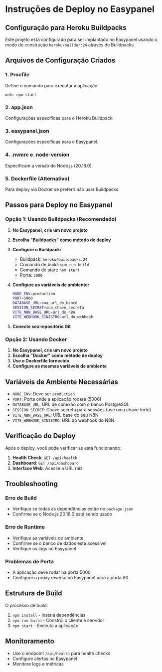 # Instruções de Deploy no Easypanel

## Configuração para Heroku Buildpacks

Este projeto está configurado para ser implantado no Easypanel usando o modo de construção `heroku/builder:24` através de Buildpacks.

## Arquivos de Configuração Criados

### 1. Procfile
Define o comando para executar a aplicação:
```
web: npm start
```

### 2. app.json
Configurações específicas para o Heroku Buildpack.

### 3. easypanel.json
Configurações específicas para o Easypanel.

### 4. .nvmrc e .node-version
Especificam a versão do Node.js (20.18.0).

### 5. Dockerfile (Alternativo)
Para deploy via Docker se preferir não usar Buildpacks.

## Passos para Deploy no Easypanel

### Opção 1: Usando Buildpacks (Recomendado)

1. **No Easypanel, crie um novo projeto**
2. **Escolha "Buildpacks" como método de deploy**
3. **Configure o Buildpack:**
   - Buildpack: `heroku/buildpacks:24`
   - Comando de build: `npm run build`
   - Comando de start: `npm start`
   - Porta: `5000`

4. **Configure as variáveis de ambiente:**
   ```bash
   NODE_ENV=production
   PORT=5000
   DATABASE_URL=sua_url_do_banco
   SESSION_SECRET=sua_chave_secreta
   VITE_N8N_BASE_URL=url_do_n8n
   VITE_WEBHOOK_SINISTRO=url_do_webhook
   ```

5. **Conecte seu repositório Git**

### Opção 2: Usando Docker

1. **No Easypanel, crie um novo projeto**
2. **Escolha "Docker" como método de deploy**
3. **Use o Dockerfile fornecido**
4. **Configure as mesmas variáveis de ambiente**

## Variáveis de Ambiente Necessárias

- `NODE_ENV`: Deve ser `production`
- `PORT`: Porta onde a aplicação rodará (5000)
- `DATABASE_URL`: URL de conexão com o banco PostgreSQL
- `SESSION_SECRET`: Chave secreta para sessões (use uma chave forte)
- `VITE_N8N_BASE_URL`: URL base do seu N8N
- `VITE_WEBHOOK_SINISTRO`: URL do webhook do N8N

## Verificação do Deploy

Após o deploy, você pode verificar se está funcionando:

1. **Health Check**: `GET /api/health`
2. **Dashboard**: `GET /api/dashboard`
3. **Interface Web**: Acesse a URL raiz

## Troubleshooting

### Erro de Build
- Verifique se todas as dependências estão no `package.json`
- Confirme se o Node.js 20.18.0 está sendo usado

### Erro de Runtime
- Verifique as variáveis de ambiente
- Confirme se o banco de dados está acessível
- Verifique os logs no Easypanel

### Problemas de Porta
- A aplicação deve rodar na porta 5000
- Configure o proxy reverso no Easypanel para a porta 80

## Estrutura de Build

O processo de build:
1. `npm install` - Instala dependências
2. `npm run build` - Constrói o cliente e servidor
3. `npm start` - Executa a aplicação

## Monitoramento

- Use o endpoint `/api/health` para health checks
- Configure alertas no Easypanel
- Monitore logs e métricas
